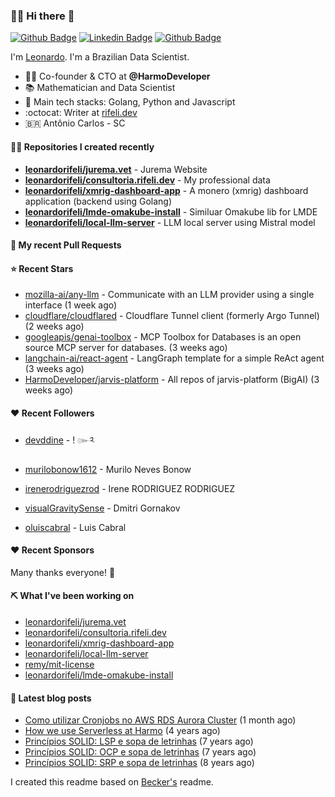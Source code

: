 ### 👨‍💻 Hi there 👋

[![Github Badge](https://img.shields.io/badge/-Github-red?style=flat-square&logo=Github&logoColor=white&link=https://github.com/leonardorifeli)](https://github.com/leonardorifeli)
[![Linkedin Badge](https://img.shields.io/badge/-LinkedIn-red?style=flat-square&logo=Linkedin&logoColor=white&link=https://www.linkedin.com/in/leonardorifeli/)](https://www.linkedin.com/in/leonardorifeli/)
[![Github Badge](https://komarev.com/ghpvc/?username=leonardorifeli&label=Profile%20views&color=red&style=flat)](https://github.com/leonardorifeli)

I'm [Leonardo](https://rifeli.dev). I'm a Brazilian Data Scientist.

- :office_worker: Co-founder & CTO at **@HarmoDeveloper**
- 📚 Mathematician and Data Scientist
- 💙 Main tech stacks: Golang, Python and Javascript
- :octocat: Writer at [rifeli.dev](https://rifeli.dev)
- 🇧🇷 Antônio Carlos - SC

#### 👨‍💻 Repositories I created recently
- **[leonardorifeli/jurema.vet](https://github.com/leonardorifeli/jurema.vet)** - Jurema Website
- **[leonardorifeli/consultoria.rifeli.dev](https://github.com/leonardorifeli/consultoria.rifeli.dev)** - My professional data
- **[leonardorifeli/xmrig-dashboard-app](https://github.com/leonardorifeli/xmrig-dashboard-app)** - A monero (xmrig) dashboard application (backend using Golang)
- **[leonardorifeli/lmde-omakube-install](https://github.com/leonardorifeli/lmde-omakube-install)** - Similuar Omakube lib for LMDE
- **[leonardorifeli/local-llm-server](https://github.com/leonardorifeli/local-llm-server)** - LLM local server using Mistral model

#### 🔨 My recent Pull Requests



#### ⭐ Recent Stars


- [mozilla-ai/any-llm](https://github.com/mozilla-ai/any-llm) - Communicate with an LLM provider using a single interface (1 week ago)
- [cloudflare/cloudflared](https://github.com/cloudflare/cloudflared) - Cloudflare Tunnel client (formerly Argo Tunnel) (2 weeks ago)
- [googleapis/genai-toolbox](https://github.com/googleapis/genai-toolbox) - MCP Toolbox for Databases is an open source MCP server for databases. (3 weeks ago)
- [langchain-ai/react-agent](https://github.com/langchain-ai/react-agent) - LangGraph template for a simple ReAct agent (3 weeks ago)
- [HarmoDeveloper/jarvis-platform](https://github.com/HarmoDeveloper/jarvis-platform) - All repos of jarvis-platform (BigAI) (3 weeks ago)

#### ❤️ Recent Followers


- [devddine](https://github.com/devddine) - ! ๛༢

- [murilobonow1612](https://github.com/murilobonow1612) - Murilo Neves Bonow

- [irenerodriguezrod](https://github.com/irenerodriguezrod) - Irene RODRIGUEZ RODRIGUEZ

- [visualGravitySense](https://github.com/visualGravitySense) - Dmitri Gornakov

- [oluiscabral](https://github.com/oluiscabral) - Luis Cabral


#### ❤️ Recent Sponsors



Many thanks everyone! 🙏

#### ⛏️ What I've been working on

- [leonardorifeli/jurema.vet](https://github.com/leonardorifeli/jurema.vet)
- [leonardorifeli/consultoria.rifeli.dev](https://github.com/leonardorifeli/consultoria.rifeli.dev)
- [leonardorifeli/xmrig-dashboard-app](https://github.com/leonardorifeli/xmrig-dashboard-app)
- [leonardorifeli/local-llm-server](https://github.com/leonardorifeli/local-llm-server)
- [remy/mit-license](https://github.com/remy/mit-license)
- [leonardorifeli/lmde-omakube-install](https://github.com/leonardorifeli/lmde-omakube-install)

#### 📄 Latest blog posts
- [Como utilizar Cronjobs no AWS RDS Aurora Cluster](https://rifeli.dev/blog/2024-12-10-como-usar-cronjob-no-rds-aurora-postgres/) (1 month ago)
- [How we use Serverless at Harmo](https://rifeli.dev/blog/2020-10-08-how-we-use-serverless-at-harmo/) (4 years ago)
- [Princípios SOLID: LSP e sopa de letrinhas](https://rifeli.dev/blog/2017-12-30-principios-solid-lsp-e-sopa-de-letrinhas/) (7 years ago)
- [Princípios SOLID: OCP e sopa de letrinhas](https://rifeli.dev/blog/2017-12-06-principios-solid-ocp-e-sopa-de-letrinhas/) (7 years ago)
- [Princípios SOLID: SRP e sopa de letrinhas](https://rifeli.dev/blog/2017-03-25-principios-solid-srp-e-sopa-de-letrinhas/) (8 years ago)

I created this readme based on [Becker's](https://github.com/caarlos0) readme.
